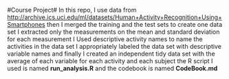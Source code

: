#Course Project#
In this repo, I use data from http://archive.ics.uci.edu/ml/datasets/Human+Activity+Recognition+Using+Smartphones
then I merged the training and the test sets to create one data set
I extracted only the measurements on the mean and standard deviation for each measurement
I Used descriptive activity names to name the activities in the data set
I appropriately labeled the data set with descriptive variable names
and finally I created an independent tidy data set with the average of each variable for each activity and each subject
the R script I used is named **run_analysis.R** and the codebook is named **CodeBook.md**

